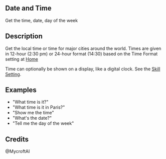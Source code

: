 ## Date and Time
Get the time, date, day of the week

## Description 
Get the local time or time for major cities around the world.  Times
are given in 12-hour (2:30 pm) or 24-hour format (14:30) based on the
Time Format setting at [Home](https://home.mycroft.ai/#/setting/basic)

Time can optionally be shown on a display, like a digital clock.  See
the [Skill Setting](https://home.mycroft.ai/#/skill).


## Examples 
* "What time is it?"
* "What time is it in Paris?"
* "Show me the time"
* "What's the date?"
* "Tell me the day of the week"

## Credits 
@MycroftAI
